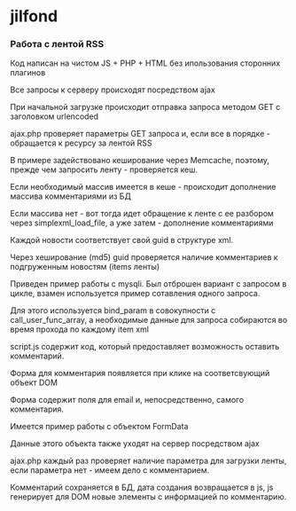 # jilfond

### Работа с лентой RSS
Код написан на чистом JS + PHP + HTML без ипользования сторонних плагинов

Все запросы к серверу происходят посредством ajax

При начальной загрузке происходит отправка запроса методом GET с заголовком urlencoded

ajax.php проверяет параметры GET запроса и, если все в порядке - обращается к ресурсу за лентой RSS

В примере задействовано кеширование через Memcache, поэтому, прежде чем запросить ленту - проверяется кеш.

Если необходимый массив имеется в кеше - происходит дополнение массива комментариями из БД

Если массива нет - вот тогда идет обращение к ленте с ее разбором через simplexml_load_file, а уже затем - дополнение комментариями

Каждой новости соответствует свой guid в структуре xml.

Через хеширование (md5) guid проверяется наличие комментариев к подгруженным новостям (items ленты)

Приведен пример работы с mysqli. Был отброшен вариант с запросом в цикле, взамен используется пример сотавления одного запроса.

Для этого используется bind_param в совокупности с call_user_func_array, а необходимые данные для запроса собираются во время прохода по каждому item xml

script.js содержит код, который предоставляет возможность оставить комментарий.

Форма для комментария появляется при клике на соответсвующий объект DOM

Форма содержит поля для email и, непосредственно, самого комментария.

Имеется пример работы с объектом FormData

Данные этого объекта также уходят на сервер посредством ajax

ajax.php каждый раз проверяет наличие параметра для загрузки ленты, если параметра нет - имеем дело с комментарием.

Комментарий сохраняется в БД, дата создания возвращается в js, js генерирует для DOM новые элементы с информацией по комментарию.

